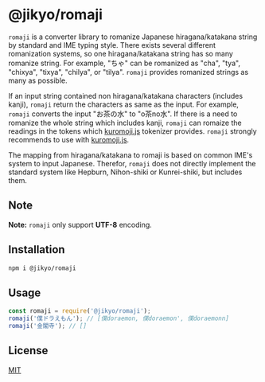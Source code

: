 # @jikyo/romaji

`romaji` is a converter library to romanize Japanese hiragana/katakana string by standard and IME typing style.
There exists several different romanization systems, so one hiragana/katakana string has so many romanize string.
For example, "ちゃ" can be romanized as "cha", "tya", "chixya", "tixya", "chilya", or "tilya".
`romaji` provides romanized strings as many as possible.

If an input string contained non hiragana/katakana characters (includes kanji), `romaji` return the characters as same as the input.
For example, `romaji` converts the input "お茶の水" to "o茶no水".
If there is a need to romanize the whole string which includes kanji, `romaji` can romaize the readings in the tokens which [kuromoji.js](https://www.npmjs.com/package/kuromoji) tokenizer provides.
`romaji` strongly recommends to use with [kuromoji.js](https://www.npmjs.com/package/kuromoji).

The mapping from hiragana/katakana to romaji is based on common IME's system to input Japanese.
Therefor, `romaji` does not directly implement the standard system like Hepburn, Nihon-shiki or Kunrei-shiki, but includes them.

## Note

**Note:** `romaji` only support **UTF-8** encoding.

## Installation

```sh
npm i @jikyo/romaji
```

## Usage

```js
const romaji = require('@jikyo/romaji');
romaji('僕ドラえもん'); // [僕doraemon, 僕doraemon', 僕doraemonn]
romaji('金閣寺'); // []
```

## License

[MIT](LICENSE)
